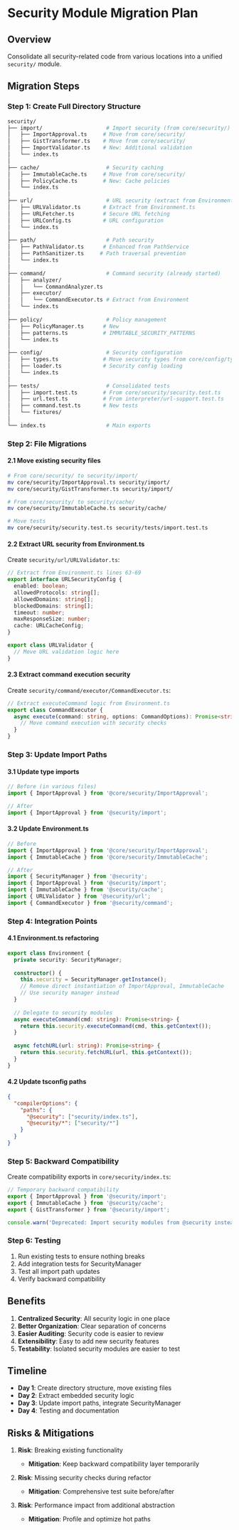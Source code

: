 # Security Module Migration Plan

## Overview

Consolidate all security-related code from various locations into a unified `security/` module.

## Migration Steps

### Step 1: Create Full Directory Structure

```bash
security/
├── import/                    # Import security (from core/security/)
│   ├── ImportApproval.ts     # Move from core/security/
│   ├── GistTransformer.ts    # Move from core/security/
│   ├── ImportValidator.ts    # New: Additional validation
│   └── index.ts
│
├── cache/                     # Security caching
│   ├── ImmutableCache.ts     # Move from core/security/
│   ├── PolicyCache.ts        # New: Cache policies
│   └── index.ts
│
├── url/                       # URL security (extract from Environment)
│   ├── URLValidator.ts       # Extract from Environment.ts
│   ├── URLFetcher.ts         # Secure URL fetching
│   ├── URLConfig.ts          # URL configuration
│   └── index.ts
│
├── path/                      # Path security
│   ├── PathValidator.ts      # Enhanced from PathService
│   ├── PathSanitizer.ts     # Path traversal prevention
│   └── index.ts
│
├── command/                   # Command security (already started)
│   ├── analyzer/
│   │   └── CommandAnalyzer.ts
│   ├── executor/
│   │   └── CommandExecutor.ts # Extract from Environment
│   └── index.ts
│
├── policy/                    # Policy management
│   ├── PolicyManager.ts      # New
│   ├── patterns.ts           # IMMUTABLE_SECURITY_PATTERNS
│   └── index.ts
│
├── config/                    # Security configuration
│   ├── types.ts              # Move security types from core/config/types.ts
│   ├── loader.ts             # Security config loading
│   └── index.ts
│
├── tests/                     # Consolidated tests
│   ├── import.test.ts        # From core/security/security.test.ts
│   ├── url.test.ts           # From interpreter/url-support.test.ts
│   ├── command.test.ts       # New tests
│   └── fixtures/
│
└── index.ts                   # Main exports
```

### Step 2: File Migrations

#### 2.1 Move existing security files

```bash
# From core/security/ to security/import/
mv core/security/ImportApproval.ts security/import/
mv core/security/GistTransformer.ts security/import/

# From core/security/ to security/cache/
mv core/security/ImmutableCache.ts security/cache/

# Move tests
mv core/security/security.test.ts security/tests/import.test.ts
```

#### 2.2 Extract URL security from Environment.ts

Create `security/url/URLValidator.ts`:
```typescript
// Extract from Environment.ts lines 63-69
export interface URLSecurityConfig {
  enabled: boolean;
  allowedProtocols: string[];
  allowedDomains: string[];
  blockedDomains: string[];
  timeout: number;
  maxResponseSize: number;
  cache: URLCacheConfig;
}

export class URLValidator {
  // Move URL validation logic here
}
```

#### 2.3 Extract command execution security

Create `security/command/executor/CommandExecutor.ts`:
```typescript
// Extract executeCommand logic from Environment.ts
export class CommandExecutor {
  async execute(command: string, options: CommandOptions): Promise<string> {
    // Move command execution with security checks
  }
}
```

### Step 3: Update Import Paths

#### 3.1 Update type imports

```typescript
// Before (in various files)
import { ImportApproval } from '@core/security/ImportApproval';

// After
import { ImportApproval } from '@security/import';
```

#### 3.2 Update Environment.ts

```typescript
// Before
import { ImportApproval } from '@core/security/ImportApproval';
import { ImmutableCache } from '@core/security/ImmutableCache';

// After
import { SecurityManager } from '@security';
import { ImportApproval } from '@security/import';
import { ImmutableCache } from '@security/cache';
import { URLValidator } from '@security/url';
import { CommandExecutor } from '@security/command';
```

### Step 4: Integration Points

#### 4.1 Environment.ts refactoring

```typescript
export class Environment {
  private security: SecurityManager;
  
  constructor() {
    this.security = SecurityManager.getInstance();
    // Remove direct instantiation of ImportApproval, ImmutableCache
    // Use security manager instead
  }
  
  // Delegate to security modules
  async executeCommand(cmd: string): Promise<string> {
    return this.security.executeCommand(cmd, this.getContext());
  }
  
  async fetchURL(url: string): Promise<string> {
    return this.security.fetchURL(url, this.getContext());
  }
}
```

#### 4.2 Update tsconfig paths

```json
{
  "compilerOptions": {
    "paths": {
      "@security": ["security/index.ts"],
      "@security/*": ["security/*"]
    }
  }
}
```

### Step 5: Backward Compatibility

Create compatibility exports in `core/security/index.ts`:
```typescript
// Temporary backward compatibility
export { ImportApproval } from '@security/import';
export { ImmutableCache } from '@security/cache';
export { GistTransformer } from '@security/import';

console.warn('Deprecated: Import security modules from @security instead of @core/security');
```

### Step 6: Testing

1. Run existing tests to ensure nothing breaks
2. Add integration tests for SecurityManager
3. Test all import path updates
4. Verify backward compatibility

## Benefits

1. **Centralized Security**: All security logic in one place
2. **Better Organization**: Clear separation of concerns
3. **Easier Auditing**: Security code is easier to review
4. **Extensibility**: Easy to add new security features
5. **Testability**: Isolated security modules are easier to test

## Timeline

- **Day 1**: Create directory structure, move existing files
- **Day 2**: Extract embedded security logic
- **Day 3**: Update import paths, integrate SecurityManager
- **Day 4**: Testing and documentation

## Risks & Mitigations

1. **Risk**: Breaking existing functionality
   - **Mitigation**: Keep backward compatibility layer temporarily

2. **Risk**: Missing security checks during refactor
   - **Mitigation**: Comprehensive test suite before/after

3. **Risk**: Performance impact from additional abstraction
   - **Mitigation**: Profile and optimize hot paths